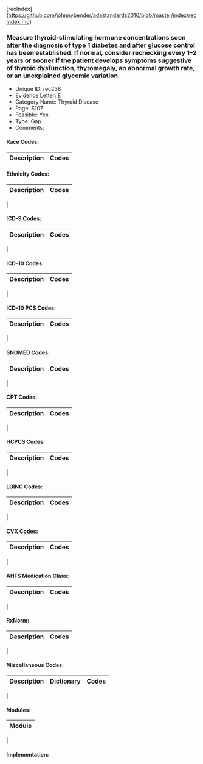 [recIndex] (https://github.com/johnnybender/adastandards2016/blob/master/index/recIndex.md)

### **Measure thyroid-stimulating hormone concentrations soon after the diagnosis of type 1 diabetes and after glucose control has been established. If normal, consider rechecking every 1–2 years or sooner if the patient develops symptoms suggestive of thyroid dysfunction, thyromegaly, an abnormal growth rate, or an unexplained glycemic variation.**
* Unique ID: rec238
* Evidence Letter: E
* Category Name: Thyroid Disease
* Page: S107
* Feasible: Yes
* Type: Gap
* Comments: 

#### Race Codes:

Description | Codes
----------- | -----


#### Ethnicity Codes:

Description | Codes
----------- | -----
|

#### ICD-9 Codes:

Description | Codes
----------- | -----
|

#### ICD-10 Codes:

Description | Codes
----------- | -----
|

#### ICD-10 PCS Codes:

Description | Codes
----------- | -----
|

#### SNOMED Codes:

Description | Codes
----------- | -----
|

#### CPT Codes:

Description | Codes
----------- | -----
|

#### HCPCS Codes:

Description | Codes
----------- | -----
|

#### LOINC Codes:

Description | Codes
----------- | -----
|

#### CVX Codes:

Description | Codes
----------- | -----
|

#### AHFS Medication Class:

Description | Codes
----------- | -----
|

#### RxNorm:

Description | Codes
----------- | -----
|

#### Miscellaneous Codes:

Description | Dictionary | Codes
----------- | ---------- | -----
|

#### Modules:

Module |
------ |
|

#### Implementation:
